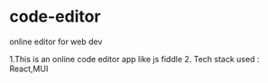 # code-editor

online editor for web dev

1.This is an online code editor app like js fiddle 2. Tech stack used : React,MUI

<!-- this is a test for dev branch commit -->
